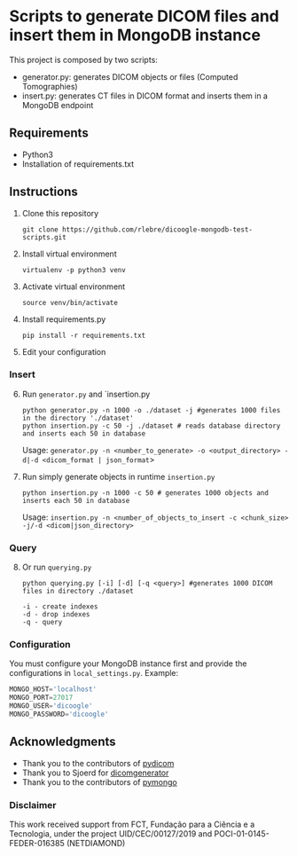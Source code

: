 # Scripts to generate DICOM files and insert them in MongoDB instance

This project is composed by two scripts:

- generator.py: generates DICOM objects or files (Computed Tomographies)
- insert.py: generates CT files in DICOM format and inserts them in a MongoDB endpoint

## Requirements

- Python3
- Installation of requirements.txt

## Instructions

1. Clone this repository

   ```shell script
   git clone https://github.com/rlebre/dicoogle-mongodb-test-scripts.git
   ```

2. Install virtual environment

   ```shell script
   virtualenv -p python3 venv
   ```

3. Activate virtual environment

   ```shell script
   source venv/bin/activate
   ```

4. Install requirements.py

   ```shell script
   pip install -r requirements.txt
   ```

5. Edit your configuration

### Insert

6. Run `generator.py` and `insertion.py

   ```shell script
   python generator.py -n 1000 -o ./dataset -j #generates 1000 files in the directory './dataset' 
   python insertion.py -c 50 -j ./dataset # reads database directory and inserts each 50 in database
   ```

   Usage: `generator.py -n <number_to_generate> -o <output_directory> -d|-d <dicom_format | json_format`>


6. Run simply generate objects in runtime `insertion.py`

   ```shell script
   python insertion.py -n 1000 -c 50 # generates 1000 objects and inserts each 50 in database
   ```

   Usage: `insertion.py -n <number_of_objects_to_insert -c <chunk_size> -j/-d <dicom|json_directory>`


### Query

8. Or run `querying.py`

   ```shell script
   python querying.py [-i] [-d] [-q <query>] #generates 1000 DICOM files in directory ./dataset
   ```

   ```
   -i - create indexes
   -d - drop indexes
   -q - query
   ```

### Configuration

You must configure your MongoDB instance first and provide the configurations in `local_settings.py`. Example:

```python
MONGO_HOST='localhost'
MONGO_PORT=27017
MONGO_USER='dicoogle'
MONGO_PASSWORD='dicoogle'
```

## Acknowledgments

- Thank you to the contributors of [pydicom](pydicom/pydicom)
- Thank you to Sjoerd for [dicomgenerator](sjoerdk/dicomgenerator)
- Thank you to the contributors of [pymongo](mongodb/mongo-python-driver)

### Disclaimer

This work received support from FCT, Fundação para a Ciência e a Tecnologia, under the project UID/CEC/00127/2019 and POCI-01-0145-FEDER-016385 (NETDIAMOND)
